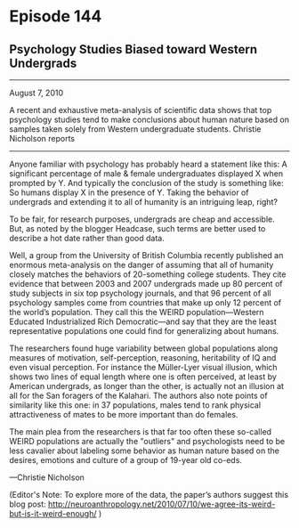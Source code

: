 # Episode 144

## Psychology Studies Biased toward Western Undergrads

---

August 7, 2010

A recent and exhaustive meta-analysis of scientific data shows that top psychology studies tend to make conclusions about human nature based on samples taken solely from Western undergraduate students. Christie Nicholson reports

---

Anyone familiar with psychology has probably heard a statement like this: A significant percentage of male & female undergraduates displayed X when prompted by Y. And typically the conclusion of the study is something like: So humans display X in the presence of Y. Taking the behavior of undergrads and extending it to all of humanity is an intriguing leap, right?

To be fair, for research purposes, undergrads are cheap and accessible. But, as noted by the blogger Headcase, such terms are better used to describe a hot date rather than good data.

Well, a group from the University of British Columbia recently published an enormous meta-analysis on the danger of assuming that all of humanity closely matches the behaviors of 20-something college students. They cite evidence that between 2003 and 2007 undergrads made up 80 percent of study subjects in six top psychology journals, and that 96 percent of all psychology samples come from countries that make up only 12 percent of the world’s population. They call this the WEIRD population—Western Educated Industrialized Rich Democratic—and say that they are the least representative populations one could find for generalizing about humans.

The researchers found huge variability between global populations along measures of motivation, self-perception, reasoning, heritability of IQ and even visual perception. For instance the Müller-Lyer visual illusion, which shows two lines of equal length where one is often perceived, at least by American undergrads, as longer than the other, is actually not an illusion at all for the San foragers of the Kalahari. The authors also note points of similarity like this one: in 37 populations, males tend to rank physical attractiveness of mates to be more important than do females.

The main plea from the researchers is that far too often these so-called WEIRD populations are actually the "outliers" and psychologists need to be less cavalier about labeling some behavior as human nature based on the desires, emotions and culture of a group of 19-year old co-eds.

—Christie Nicholson

(Editor's Note: To explore more of the data, the paper’s authors suggest this blog post: http://neuroanthropology.net/2010/07/10/we-agree-its-weird-but-is-it-weird-enough/ )

